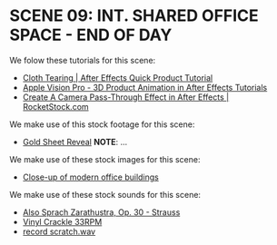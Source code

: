 # SCENE 09: INT. SHARED OFFICE SPACE - END OF DAY

We folow these tutorials for this scene:

- [Cloth Tearing | After Effects Quick Product Tutorial](https://www.youtube.com/watch?v=6dZTHwzCbo4)
- [Apple Vision Pro - 3D Product Animation in After Effects Tutorials](https://www.youtube.com/watch?v=N7loqviXkFo)
- [Create A Camera Pass-Through Effect in After Effects | RocketStock.com](https://www.youtube.com/watch?v=uAtb0nesRPs)

We make use of this stock footage for this scene:

- [Gold Sheet Reveal](https://www.mediafire.com/file/79essghzzxjsh5t/01.mp4) **NOTE**: ...

We make use of these stock images for this scene:

- [Close-up of modern office buildings](https://www.freepik.com/free-photo/close-up-modern-office-buildings_1119484.htm#fromView=search&page=10&position=29&uuid=07c5a604-e119-4fda-83ca-b1bde598ebd6)

We make use of these stock sounds for this scene:

- [Also Sprach Zarathustra, Op. 30 - Strauss](https://www.youtube.com/watch?v=dfe8tCcHnKY)
- [Vinyl Crackle 33RPM](https://freesound.org/people/yfjesse/sounds/471007/)
- [record scratch.wav](https://freesound.org/people/luffy/sounds/3536/)
